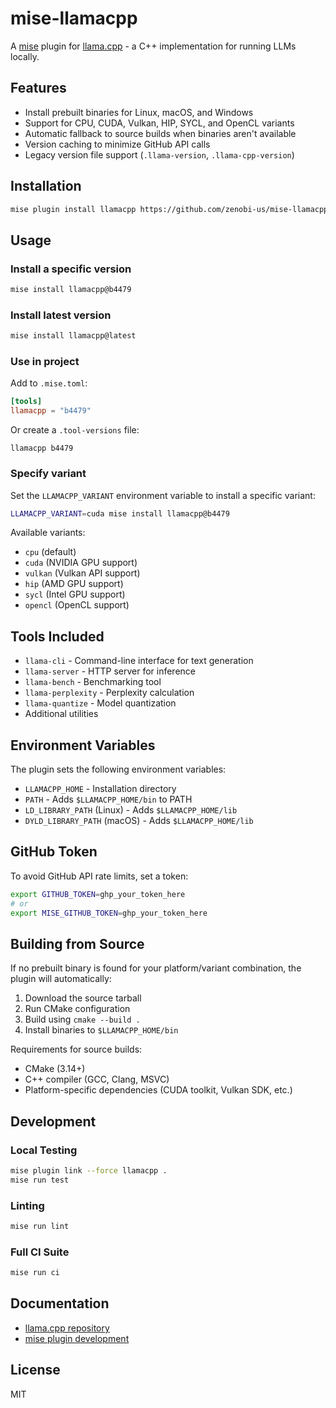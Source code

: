 # mise-llamacpp

A [mise](https://mise.jdx.dev) plugin for [llama.cpp](https://github.com/ggml-org/llama.cpp) - a C++ implementation for running LLMs locally.

## Features

- Install prebuilt binaries for Linux, macOS, and Windows
- Support for CPU, CUDA, Vulkan, HIP, SYCL, and OpenCL variants
- Automatic fallback to source builds when binaries aren't available
- Version caching to minimize GitHub API calls
- Legacy version file support (`.llama-version`, `.llama-cpp-version`)

## Installation

```bash
mise plugin install llamacpp https://github.com/zenobi-us/mise-llamacpp.git
```

## Usage

### Install a specific version

```bash
mise install llamacpp@b4479
```

### Install latest version

```bash
mise install llamacpp@latest
```

### Use in project

Add to `.mise.toml`:

```toml
[tools]
llamacpp = "b4479"
```

Or create a `.tool-versions` file:

```
llamacpp b4479
```

### Specify variant

Set the `LLAMACPP_VARIANT` environment variable to install a specific variant:

```bash
LLAMACPP_VARIANT=cuda mise install llamacpp@b4479
```

Available variants:
- `cpu` (default)
- `cuda` (NVIDIA GPU support)
- `vulkan` (Vulkan API support)
- `hip` (AMD GPU support)
- `sycl` (Intel GPU support)
- `opencl` (OpenCL support)

## Tools Included

- `llama-cli` - Command-line interface for text generation
- `llama-server` - HTTP server for inference
- `llama-bench` - Benchmarking tool
- `llama-perplexity` - Perplexity calculation
- `llama-quantize` - Model quantization
- Additional utilities

## Environment Variables

The plugin sets the following environment variables:

- `LLAMACPP_HOME` - Installation directory
- `PATH` - Adds `$LLAMACPP_HOME/bin` to PATH
- `LD_LIBRARY_PATH` (Linux) - Adds `$LLAMACPP_HOME/lib`
- `DYLD_LIBRARY_PATH` (macOS) - Adds `$LLAMACPP_HOME/lib`

## GitHub Token

To avoid GitHub API rate limits, set a token:

```bash
export GITHUB_TOKEN=ghp_your_token_here
# or
export MISE_GITHUB_TOKEN=ghp_your_token_here
```

## Building from Source

If no prebuilt binary is found for your platform/variant combination, the plugin will automatically:

1. Download the source tarball
2. Run CMake configuration
3. Build using `cmake --build .`
4. Install binaries to `$LLAMACPP_HOME/bin`

Requirements for source builds:
- CMake (3.14+)
- C++ compiler (GCC, Clang, MSVC)
- Platform-specific dependencies (CUDA toolkit, Vulkan SDK, etc.)

## Development

### Local Testing

```bash
mise plugin link --force llamacpp .
mise run test
```

### Linting

```bash
mise run lint
```

### Full CI Suite

```bash
mise run ci
```

## Documentation

- [llama.cpp repository](https://github.com/ggml-org/llama.cpp)
- [mise plugin development](https://mise.jdx.dev/tool-plugin-development.html)

## License

MIT
